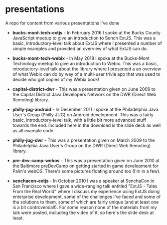 # presentations
A repo for content from various presentations I've done

* **bucks-mont-tech-extjs** - In February 2016 I spoke at the Bucks County JavaScript meetup to give an introduction to Sench ExtJS. This was a basic, introductory-level talk about ExtJS where I presented a number of simple examples and provided an overview of what ExtJS can do.
  
* **bucks-mont-tech-webix** - In May 2018 I spoke at the Bucks-Mont Technology meetup to give an introduction to Webix. This was a basic, introductory-level talk about the library where I presented a an overview of what Webix can do by way of a multi-user trivia app that was used to decide who got copies of my Webix book!

* **capital-district-dwr** - This was a presentation given on June 2009 to the Capital District Java Developers Network on the DWR (Direct Web Remoting) library.

* **philly-jug-android** - In December 2011 I spoke at the Philadelphia Java User's Group (Philly JUG) on Android development. This was a fairly basic, introductory-level talk, with a little bit more advanced stuff towards the end. Included here in the download is the slide deck as well as all example code.
  
* **philly-jug-dwr** - This was a presentation given on March 2009 to the Philadelphia Java User's Group on the DWR (Direct Web Remoting) library.

* **pre-dev-camp-webos** - This was a presentation given on June 2010 at the Baltimore preDevCamp on getting started in game development for Palm's webOS. There's some pictures floating around too (I'm in a few).

* **senchacon-extjs** - In October 2010 I was a speaker at SenchaCon in San Francisco where I gave a wide-ranging talk entitled "ExtJS - Tales From the Real World" where I discuss my experience using ExtJS doing enterprise development, some of the challenges I've faced and some of the solutions to them, some of which are fairly unique (and at least one is a bit controversial!). For some reason none of the materials from my talk were posted, including the video of it, so here's the slide desk at least.
